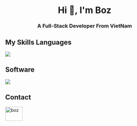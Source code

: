 <h1 align="center">Hi 👋, I'm Boz</h1>
<h3 align="center">A Full-Stack Developer From VietNam</h3>

## My Skills Languages
<p align="left"><a href="https://github.com/boztran"><img src="https://skillicons.dev/icons?i=html,css,javascript,php,mysql,python,laravel"></a></p>

## Software
<p align="left"><a href="https://github.com/boztran"><img src="https://skillicons.dev/icons?i=vscode,replit,git,postman"></a></p>

## Contact
<p align="left"><a href="https://www.facebook.com/boztran" target="_blank"><img src="https://raw.githubusercontent.com/rahuldkjain/github-profile-readme-generator/master/src/images/icons/Social/facebook.svg" alt="boz" height="45" width="55"></a></p>
